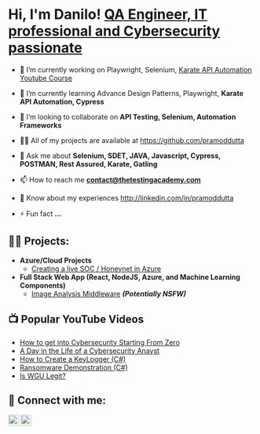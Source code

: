 <h1>Hi, I'm Danilo! <a href="https://www.linkedin.com/in/danilo-deiana-9117261a7/">QA Engineer, IT professional and Cybersecurity passionate</a> </h1>
<ul dir="auto">
<li>
<p dir="auto">🔭 I’m currently working on Playwright, Selenium,  <a href="https://github.com/apitestingco/KarateAPIAutomation">Karate API Automation Youtube Course</a></p>
</li>
<li>
<p dir="auto">🌱 I’m currently learning Advance Design Patterns, Playwright, <strong>Karate API Automation, Cypress</strong></p>
</li>
<li>
<p dir="auto">👯 I’m looking to collaborate on <strong>API Testing, Selenium, Automation Frameworks</strong></p>
</li>
<li>
<p dir="auto">👨&zwj;💻 All of my projects are available at <a href="https://github.com/pramoddutta">https://github.com/pramoddutta</a></p>
</li>

<li>
<p dir="auto">💬 Ask me about <strong>Selenium, SDET, JAVA, Javascript, Cypress, POSTMAN, Rest Assured, Karate, Gatling</strong></p>
</li>
<li>
<p dir="auto">📫 How to reach me <strong><a href="mailto:contact@thetestingacademy.com">contact@thetestingacademy.com</a></strong></p>
</li>
<li>
<p dir="auto">📄 Know about my experiences <a href="http://linkedin.com/in/pramoddutta" rel="nofollow">http://linkedin.com/in/pramoddutta</a></p>
</li>
<li>
<p dir="auto">⚡ Fun fact <strong>...</strong></p>
</li>
</ul>

<h2>👨‍💻 Projects:</h2>

- <b>Azure/Cloud Projects</b>
  - [Creating a live SOC / Honeynet in Azure](https://github.com/DaniloDD/AzureSoc)
- <b>Full Stack Web App (React, NodeJS, Azure, and Machine Learning Components)</b>
  - [Image Analysis Middleware](https://github.com/joshmadakor1/4chan-Image-Analysis-Middleware-C964) <b><i>(Potentially NSFW)</b></i>


<h2>📺 Popular YouTube Videos</h2>

- [How to get into Cybersecurity Starting From Zero](https://www.youtube.com/watch?v=a83ASGn_V_s)
- [A Day in the Life of a Cybersecurity Anayst](https://www.youtube.com/watch?v=uHy3oM7NnoU)
- [How to Create a KeyLogger (C#)](https://www.youtube.com/watch?v=N-L9hklSlNk)
- [Ransomware Demonstration (C#)](https://www.youtube.com/watch?v=OfvdQeh79s0)
- [Is WGU Legit?](https://www.youtube.com/watch?v=E2MwRWxDBkA)

<h2> 🤳 Connect with me:</h2>

[<img align="left" alt="JoshMadakor | LinkedIn" width="22px" src="https://cdn.jsdelivr.net/npm/simple-icons@v3/icons/linkedin.svg" />][linkedin]
[<img align="left" alt="JoshMadakor | Instagram" width="22px" src="https://cdn.jsdelivr.net/npm/simple-icons@v3/icons/instagram.svg" />][instagram]


[instagram]: https://www.instagram.com/joshmadakor/
[linkedin]: https://linkedin.com/in/joshmadakor
